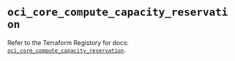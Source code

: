 # `oci_core_compute_capacity_reservation`

Refer to the Terraform Registory for docs: [`oci_core_compute_capacity_reservation`](https://registry.terraform.io/providers/oracle/oci/6.18.0/docs/resources/core_compute_capacity_reservation).
